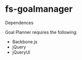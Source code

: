 fs-goalmanager
==============

Dependences

Goal Planner requires the following:
<ul>
  <li>Backbone.js</li>
  <li>jQuery</li>
  <li>jQueryUI</li>
</ul>